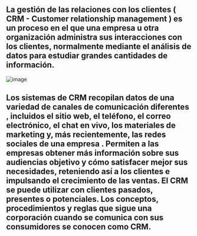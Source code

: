 ## La gestión de las relaciones con los clientes ( CRM - Customer relationship management ) es un proceso en el que una empresa u otra organización administra sus interacciones con los clientes, normalmente mediante el análisis de datos para estudiar grandes cantidades de información.

![image](https://user-images.githubusercontent.com/53632260/212203102-9fcd3ac6-f4c0-4d9c-9f7d-ce89860c0fc1.png)


## Los sistemas de CRM recopilan datos de una variedad de canales de comunicación diferentes , incluidos el sitio web, el teléfono, el correo electrónico, el chat en vivo, los materiales de marketing y, más recientemente, las redes sociales de una empresa . Permiten a las empresas obtener más información sobre sus audiencias objetivo y cómo satisfacer mejor sus necesidades, reteniendo así a los clientes e impulsando el crecimiento de las ventas. El CRM se puede utilizar con clientes pasados, presentes o potenciales. Los conceptos, procedimientos y reglas que sigue una corporación cuando se comunica con sus consumidores se conocen como CRM.
